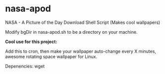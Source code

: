 # nasa-apod
NASA - A Picture of the Day Download Shell Script (Makes cool wallpapers)

Modify bgDir in nasa-apod.sh to be a directory on your machine.

**Cool use for this project:**

Add this to cron, then make your wallpaper auto-change every X minutes, awesome rotating space wallpaper for Linux.

Depenencies: wget
